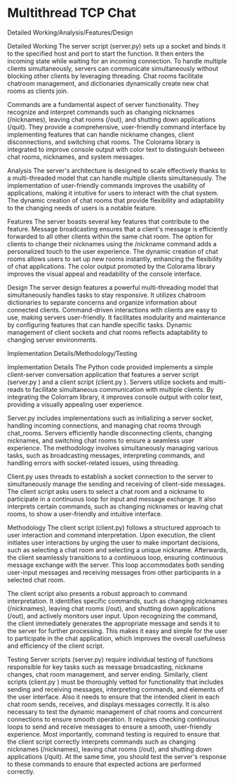 # Multithread TCP Chat

Detailed Working/Analysis/Features/Design

Detailed Working
The server script (server.py) sets up a socket and binds it to the specified host and port to start the function. It then enters the incoming state while waiting for an incoming connection. To handle multiple clients simultaneously, servers can communicate simultaneously without blocking other clients by leveraging threading. Chat rooms facilitate chatroom management, and dictionaries dynamically create new chat rooms as clients join.

Commands are a fundamental aspect of server functionality. They recognize and interpret commands such as changing nicknames (/nicknames), leaving chat rooms (/out), and shutting down applications (/quit). They provide a comprehensive, user-friendly command interface by implementing features that can handle nickname changes, client disconnections, and switching chat rooms. The Colorama library is integrated to improve console output with color text to distinguish between chat rooms, nicknames, and system messages.

Analysis
The server's architecture is designed to scale effectively thanks to a multi-threaded model that can handle multiple clients simultaneously. The implementation of user-friendly commands improves the usability of applications, making it intuitive for users to interact with the chat system. The dynamic creation of chat rooms that provide flexibility and adaptability to the changing needs of users is a notable feature.

Features
The server boasts several key features that contribute to the feature. Message broadcasting ensures that a client's message is efficiently forwarded to all other clients within the same chat room. The option for clients to change their nicknames using the /nickname command adds a personalized touch to the user experience. The dynamic creation of chat rooms allows users to set up new rooms instantly, enhancing the flexibility of chat applications. The color output promoted by the Colorama library improves the visual appeal and readability of the console interface.

Design
The server design features a powerful multi-threading model that simultaneously handles tasks to stay responsive. It utilizes chatroom dictionaries to separate concerns and organize information about connected clients. Command-driven interactions with clients are easy to use, making servers user-friendly. It facilitates modularity and maintenance by configuring features that can handle specific tasks. Dynamic management of client sockets and chat rooms reflects adaptability to changing server environments.

Implementation Details/Methodology/Testing

Implementation Details
The Python code provided implements a simple client-server conversation application that features a server script (server.py ) and a client script (client.py ). Servers utilize sockets and multi-reads to facilitate simultaneous communication with multiple clients. By integrating the Colorram library, it improves console output with color text, providing a visually appealing user experience.

Server.py includes implementations such as initializing a server socket, handling incoming connections, and managing chat rooms through chat_rooms. Servers efficiently handle disconnecting clients, changing nicknames, and switching chat rooms to ensure a seamless user experience. The methodology involves simultaneously managing various tasks, such as broadcasting messages, interpreting commands, and handling errors with socket-related issues, using threading.

Client.py uses threads to establish a socket connection to the server to simultaneously manage the sending and receiving of client-side messages. The client script asks users to select a chat room and a nickname to participate in a continuous loop for input and message exchange. It also interprets certain commands, such as changing nicknames or leaving chat rooms, to show a user-friendly and intuitive interface.

Methodology
The client script (client.py) follows a structured approach to user interaction and command interpretation. Upon execution, the client initiates user interactions by urging the user to make important decisions, such as selecting a chat room and selecting a unique nickname. Afterwards, the client seamlessly transitions to a continuous loop, ensuring continuous message exchange with the server. This loop accommodates both sending user-input messages and receiving messages from other participants in a selected chat room.

The client script also presents a robust approach to command interpretation. It identifies specific commands, such as changing nicknames (/nicknames), leaving chat rooms (/out), and shutting down applications (/out), and actively monitors user input. Upon recognizing the command, the client immediately generates the appropriate message and sends it to the server for further processing. This makes it easy and simple for the user to participate in the chat application, which improves the overall usefulness and efficiency of the client script.

Testing
 Server scripts (server.py) require individual testing of functions responsible for key tasks such as message broadcasting, nickname changes, chat room management, and server ending. Similarly, client scripts (client.py ) must be thoroughly vetted for functionality that includes sending and receiving messages, interpreting commands, and elements of the user interface. Also it needs to ensure that the intended client in each chat room sends, receives, and displays messages correctly. It is also necessary to test the dynamic management of chat rooms and concurrent connections to ensure smooth operation. It requires checking continuous loops to send and receive messages to ensure a smooth, user-friendly experience. Most importantly, command testing is required to ensure that the client script correctly interprets commands such as changing nicknames (/nicknames), leaving chat rooms (/out), and shutting down applications (/quit). At the same time, you should test the server's response to these commands to ensure that expected actions are performed correctly.
